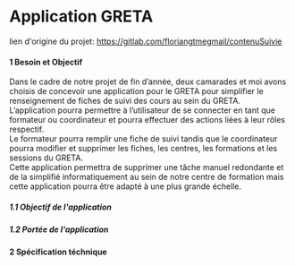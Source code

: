 # Application GRETA

lien d'origine du projet: https://gitlab.com/floriangtmegmail/contenuSuivie

#### 1 Besoin et Objectif

Dans le cadre de notre projet de fin d’année, deux camarades et moi avons choisis de concevoir une application pour le GRETA pour simplifier le renseignement de fiches de suivi des cours au sein du GRETA.  
L’application pourra permettre à l’utilisateur de se connecter en tant que formateur ou coordinateur et pourra effectuer des actions liées à leur rôles respectif.  
Le formateur pourra remplir une fiche de suivi tandis que le coordinateur pourra modifier et supprimer les fiches, les centres, les formations et les sessions du GRETA.  
Cette application permettra de supprimer une tâche manuel redondante et de la simplifié informatiquement au sein de notre centre de formation mais cette application pourra être adapté à une plus grande échelle.  

##### 1.1 Objectif de l'application

##### 1.2 Portée de l'application

#### 2 Spécification téchnique

#####


